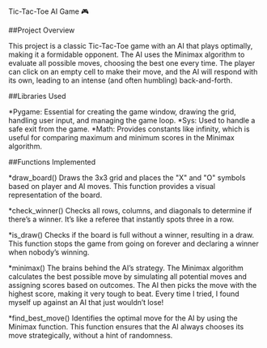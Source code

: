 Tic-Tac-Toe AI Game 🎮

##Project Overview

This project is a classic Tic-Tac-Toe game with an AI that plays optimally, making it a formidable opponent. The AI uses the Minimax algorithm to evaluate all possible moves, choosing the best one every time. The player can click on an empty cell to make their move, and the AI will respond with its own, leading to an intense (and often humbling) back-and-forth.

##Libraries Used

*Pygame: Essential for creating the game window, drawing the grid, handling user input, and managing the game loop.
*Sys: Used to handle a safe exit from the game.
*Math: Provides constants like infinity, which is useful for comparing maximum and minimum scores in the Minimax algorithm.

##Functions Implemented

*draw_board()
Draws the 3x3 grid and places the "X" and "O" symbols based on player and AI moves. This function provides a visual representation of the board.

*check_winner()
Checks all rows, columns, and diagonals to determine if there’s a winner. It’s like a referee that instantly spots three in a row.

*is_draw()
Checks if the board is full without a winner, resulting in a draw. This function stops the game from going on forever and declaring a winner when nobody’s winning.

*minimax()
The brains behind the AI’s strategy. The Minimax algorithm calculates the best possible move by simulating all potential moves and assigning scores based on outcomes. The AI then picks the move with the highest score, making it very tough to beat. Every time I tried, I found myself up against an AI that just wouldn’t lose!

*find_best_move()
Identifies the optimal move for the AI by using the Minimax function. This function ensures that the AI always chooses its move strategically, without a hint of randomness.


